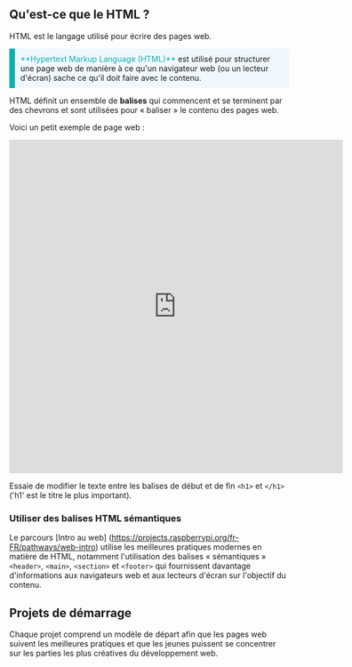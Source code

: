 ## Qu'est-ce que le HTML ?

HTML est le langage utilisé pour écrire des pages web.

<p style="border-left: solid; border-width:10px; border-color: #0faeb0; background-color: aliceblue; padding: 10px;">
<span style="color: #0faeb0">**Hypertext Markup Language (HTML)**</span> est utilisé pour structurer une page web de manière à ce qu'un navigateur web (ou un lecteur d'écran) sache ce qu'il doit faire avec le contenu. 
</p>

HTML définit un ensemble de **balises** qui commencent et se terminent par des chevrons et sont utilisées pour « baliser » le contenu des pages web.

Voici un petit exemple de page web :

<iframe src="https://editor.raspberrypi.org/en/embed/viewer/gswd-example-1" width="600" height="600" frameborder="0" marginwidth="0" marginheight="0" allowfullscreen> </iframe>

Essaie de modifier le texte entre les balises de début et de fin `<h1>` et `</h1>` ('h1' est le titre le plus important).

### Utiliser des balises HTML sémantiques

Le parcours [Intro au web] (https://projects.raspberrypi.org/fr-FR/pathways/web-intro) utilise les meilleures pratiques modernes en matière de HTML, notamment l'utilisation des balises « sémantiques » `<header>`, `<main>`, `<section>` et `<footer>` qui fournissent davantage d'informations aux navigateurs web et aux lecteurs d'écran sur l'objectif du contenu.

## Projets de démarrage

Chaque projet comprend un modèle de départ afin que les pages web suivent les meilleures pratiques et que les jeunes puissent se concentrer sur les parties les plus créatives du développement web.
